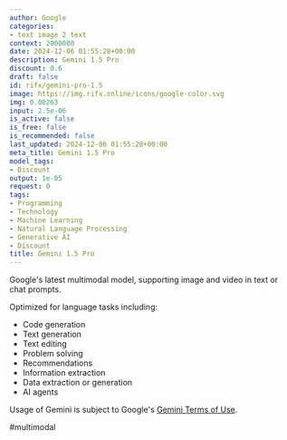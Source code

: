 ```yaml
---
author: Google
categories:
- text image 2 text
context: 2000000
date: 2024-12-06 01:55:28+00:00
description: Gemini 1.5 Pro
discount: 0.6
draft: false
id: rifx/gemini-pro-1.5
image: https://img.rifx.online/icons/google-color.svg
img: 0.00263
input: 2.5e-06
is_active: false
is_free: false
is_recommended: false
last_updated: 2024-12-06 01:55:28+00:00
meta_title: Gemini 1.5 Pro
model_tags:
- Discount
output: 1e-05
request: 0
tags:
- Programming
- Technology
- Machine Learning
- Natural Language Processing
- Generative AI
- Discount
title: Gemini 1.5 Pro
---
```



Google's latest multimodal model, supporting image and video in text or chat prompts.

Optimized for language tasks including:

- Code generation
- Text generation
- Text editing
- Problem solving
- Recommendations
- Information extraction
- Data extraction or generation
- AI agents

Usage of Gemini is subject to Google's [Gemini Terms of Use](https://ai.google.dev/terms).

#multimodal

